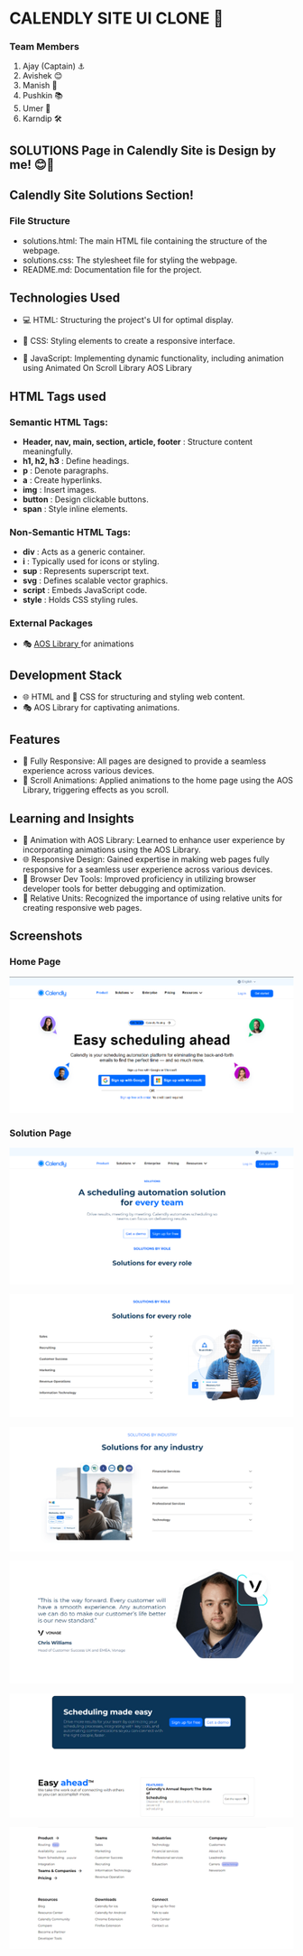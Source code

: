 # CALENDLY SITE UI CLONE 🚀

### Team Members

1. Ajay (Captain) ⚓️
2. Avishek 😊
3. Manish 🎩
4. Pushkin 📚
5. Umer 🌟
6. Karndip 🛠️

## SOLUTIONS Page in Calendly Site is Design by me! 😊🚀

## Calendly Site Solutions Section!

### File Structure

- solutions.html: The main HTML file containing the structure of the webpage.
- solutions.css: The stylesheet file for styling the webpage.
- README.md: Documentation file for the project.

## Technologies Used

- 💻 HTML: Structuring the project's UI for optimal display.

- 🎨 CSS: Styling elements to create a responsive interface.

- 🚀 JavaScript: Implementing dynamic functionality, including animation using Animated On Scroll Library AOS Library

## HTML Tags used

### Semantic HTML Tags:

- **Header, nav, main, section, article, footer** : Structure content meaningfully.
- **h1, h2, h3** : Define headings.
- **p** : Denote paragraphs.
- **a** : Create hyperlinks.
- **img** : Insert images.
- **button** : Design clickable buttons.
- **span** : Style inline elements.

### Non-Semantic HTML Tags:

- **div** : Acts as a generic container.
- **i** : Typically used for icons or styling.
- **sup** : Represents superscript text.
- **svg** : Defines scalable vector graphics.
- **script** : Embeds JavaScript code.
- **style** : Holds CSS styling rules.

### External Packages

- 🎭 [AOS Library ](https://github.com/michalsnik/aos)for animations

## Development Stack

- 🌐 HTML and 🎨 CSS for structuring and styling web content.
- 🎭 AOS Library for captivating animations.

## Features

- 📱 Fully Responsive: All pages are designed to provide a seamless experience across various devices.
- 🚀 Scroll Animations: Applied animations to the home page using the AOS Library, triggering effects as you scroll.

## Learning and Insights

- 🚀 Animation with AOS Library: Learned to enhance user experience by incorporating animations using the AOS Library.
- 🌐 Responsive Design: Gained expertise in making web pages fully responsive for a seamless user experience across various devices.
- 🔧 Browser Dev Tools: Improved proficiency in utilizing browser developer tools for better debugging and optimization.
- 📏 Relative Units: Recognized the importance of using relative units for creating responsive web pages.

## Screenshots

### Home Page

![Home Page](./Screenshots/sol1.png)

### Solution Page

![Home Page](./Screenshots/sol2.png)

![Home Page](./Screenshots/sol3.png)

![Home Page](./Screenshots/sol4.png)

![Home Page](./Screenshots/sol5.png)

![Home Page](./Screenshots/sol6.png)

![Home Page](./Screenshots/sol7.png)
